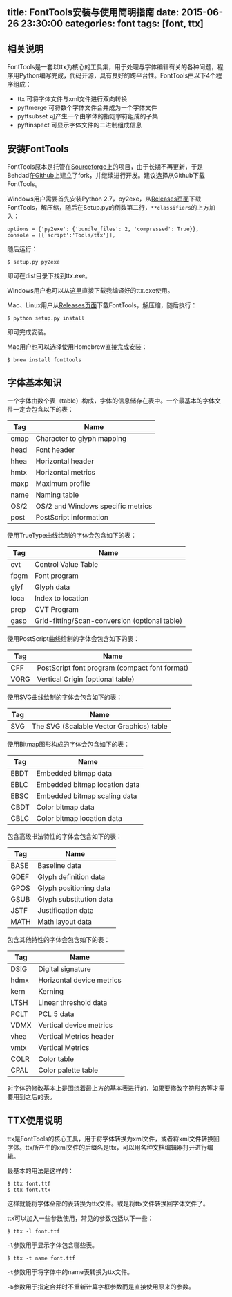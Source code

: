 title: FontTools安装与使用简明指南
date: 2015-06-26 23:30:00
categories: font
tags: [font, ttx]
---

## 相关说明

FontTools是一套以ttx为核心的工具集，用于处理与字体编辑有关的各种问题，程序用Python编写完成，代码开源，具有良好的跨平台性。FontTools由以下4个程序组成：

- ttx 可将字体文件与xml文件进行双向转换
- pyftmerge 可将数个字体文件合并成为一个字体文件
- pyftsubset 可产生一个由字体的指定字符组成的子集
- pyftinspect 可显示字体文件的二进制组成信息

## 安装FontTools

FontTools原本是托管在[Sourceforge](http://sourceforge.net/projects/fonttools/)上的项目，由于长期不再更新，于是Behdad在[Github](https://github.com/behdad/fonttools)上建立了fork，并继续进行开发。建议选择从Github下载FontTools。

Windows用户需要首先安装Python 2.7，py2exe，从[Releases页面](https://github.com/behdad/fonttools/releases)下载FontTools，解压缩，随后在Setup.py的倒数第二行，`**classifiers`的上方加入：

    options = {'py2exe': {'bundle_files': 2, 'compressed': True}},
    console = [{'script':'Tools/ttx'}],

随后运行：

    $ setup.py py2exe

即可在dist目录下找到ttx.exe。

Windows用户也可以从[这里](https://darknode.in/dl/ttx.zip)直接下载我编译好的ttx.exe使用。

Mac、Linux用户从[Releases页面](https://github.com/behdad/fonttools/releases)下载FontTools，解压缩，随后执行：

    $ python setup.py install

即可完成安装。

Mac用户也可以选择使用Homebrew直接完成安装：

    $ brew install fonttools

## 字体基本知识

一个字体由数个表（table）构成，字体的信息储存在表中。一个最基本的字体文件一定会包含以下的表：

| Tag  | Name                              |
| ---- | --------------------------------- |
| cmap | Character to glyph mapping        |
| head | Font header                       |
| hhea | Horizontal header                 |
| hmtx | Horizontal metrics                |
| maxp | Maximum profile                   |
| name | Naming table                      |
| OS/2 | OS/2 and Windows specific metrics |
| post | PostScript information            |

使用TrueType曲线绘制的字体会包含如下的表：

| Tag  | Name                                          |
| ---- | --------------------------------------------- |
| cvt  | Control Value Table                           |
| fpgm | Font program                                  |
| glyf | Glyph data                                    |
| loca | Index to location                             |
| prep | CVT Program                                   |
| gasp | Grid-fitting/Scan-conversion (optional table) |

使用PostScript曲线绘制的字体会包含如下的表：

| Tag  | Name                                          |
| ---- | --------------------------------------------- |
| CFF  | PostScript font program (compact font format) |
| VORG | Vertical Origin (optional table)              |

使用SVG曲线绘制的字体会包含如下的表：

| Tag | Name                                     |
| --- | ---------------------------------------- |
| SVG | The SVG (Scalable Vector Graphics) table |

使用Bitmap图形构成的字体会包含如下的表：

| Tag  | Name                          |
| ---- | ----------------------------- |
| EBDT | Embedded bitmap data          |
| EBLC | Embedded bitmap location data |
| EBSC | Embedded bitmap scaling data  |
| CBDT | Color bitmap data             |
| CBLC | Color bitmap location data    |

包含高级书法特性的字体会包含如下的表：

| Tag  | Name                    |
| ---- | ----------------------- |
| BASE | Baseline data           |
| GDEF | Glyph definition data   |
| GPOS | Glyph positioning data  |
| GSUB | Glyph substitution data |
| JSTF | Justification data      |
| MATH | Math layout data        |

包含其他特性的字体会包含如下的表：

| Tag  | Name                      |
| ---- | ------------------------- |
| DSIG | Digital signature         |
| hdmx | Horizontal device metrics |
| kern | Kerning                   |
| LTSH | Linear threshold data     |
| PCLT | PCL 5 data                |
| VDMX | Vertical device metrics   |
| vhea | Vertical Metrics header   |
| vmtx | Vertical Metrics          |
| COLR | Color table               |
| CPAL | Color palette table       |

对字体的修改基本上是围绕着最上方的基本表进行的，如果要修改字符形态等才需要用到之后的表。

## TTX使用说明

ttx是FontTools的核心工具，用于将字体转换为xml文件，或者将xml文件转换回字体。ttx所产生的xml文件的后缀名是ttx，可以用各种文档编辑器打开进行编辑。

最基本的用法是这样的：

    $ ttx font.ttf
    $ ttx font.ttx

这样就能将字体全部的表转换为ttx文件。或是将ttx文件转换回字体文件了。

ttx可以加入一些参数使用，常见的参数包括以下一些：

    $ ttx -l font.ttf

`-l`参数用于显示字体包含哪些表。

    $ ttx -t name font.ttf

`-t`参数用于将字体中的name表转换为ttx文件。

`-b`参数用于指定合并时不重新计算字框参数而是直接使用原来的参数。
